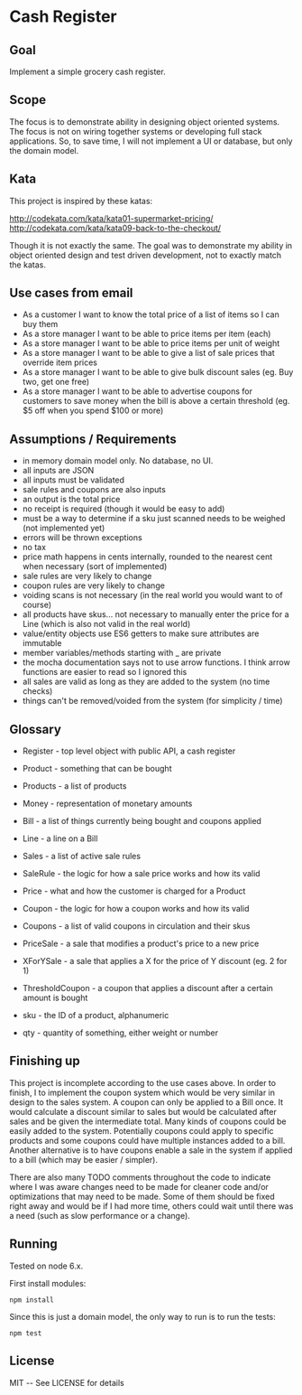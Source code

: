 # Cash Register

## Goal

Implement a simple grocery cash register.

## Scope

The focus is to demonstrate ability in designing object oriented systems. The focus is not on wiring together systems or developing full stack applications. So, to save time, I will not implement a UI or database, but only the domain model.

## Kata

This project is inspired by these katas:

http://codekata.com/kata/kata01-supermarket-pricing/
http://codekata.com/kata/kata09-back-to-the-checkout/

Though it is not exactly the same. The goal was to demonstrate my ability in object oriented design and test driven development, not to exactly match the katas.

## Use cases from email

* As a customer I want to know the total price of a list of items so I can buy them
* As a store manager I want to be able to price items per item (each)
* As a store manager I want to be able to price items per unit of weight
* As a store manager I want to be able to give a list of sale prices that override item prices
* As a store manager I want to be able to give bulk discount sales (eg. Buy two, get one free)
* As a store manager I want to be able to advertise coupons for customers to save money when the bill is above a certain threshold (eg. $5 off when you spend $100 or more)

## Assumptions / Requirements

- in memory domain model only. No database, no UI.
- all inputs are JSON
- all inputs must be validated
- sale rules and coupons are also inputs
- an output is the total price
- no receipt is required (though it would be easy to add)
- must be a way to determine if a sku just scanned needs to be weighed (not implemented yet)
- errors will be thrown exceptions
- no tax
- price math happens in cents internally, rounded to the nearest cent when necessary (sort of implemented)
- sale rules are very likely to change
- coupon rules are very likely to change
- voiding scans is not necessary (in the real world you would want to of course)
- all products have skus... not necessary to manually enter the price for a Line (which is also not valid in the real world)
- value/entity objects use ES6 getters to make sure attributes are immutable
- member variables/methods starting with _ are private
- the mocha documentation says not to use arrow functions. I think arrow functions are easier to read so I ignored this
- all sales are valid as long as they are added to the system (no time checks)
- things can't be removed/voided from the system (for simplicity / time)

## Glossary

* Register - top level object with public API, a cash register
* Product - something that can be bought
* Products - a list of products
* Money - representation of monetary amounts
* Bill - a list of things currently being bought and coupons applied
* Line - a line on a Bill
* Sales - a list of active sale rules
* SaleRule - the logic for how a sale price works and how its valid
* Price - what and how the customer is charged for a Product
* Coupon - the logic for how a coupon works and how its valid
* Coupons - a list of valid coupons in circulation and their skus

* PriceSale - a sale that modifies a product's price to a new price
* XForYSale - a sale that applies a X for the price of Y discount (eg. 2 for 1)

* ThresholdCoupon - a coupon that applies a discount after a certain amount is bought

* sku - the ID of a product, alphanumeric
* qty - quantity of something, either weight or number

## Finishing up

This project is incomplete according to the use cases above. In order to finish, I to implement the coupon system which would be very similar in design to the sales system. A coupon can only be applied to a Bill once. It would calculate a discount similar to sales but would be calculated after sales and be given the intermediate total. Many kinds of coupons could be easily added to the system. Potentially coupons could apply to specific products and some coupons could have multiple instances added to a bill. Another alternative is to have coupons enable a sale in the system if applied to a bill (which may be easier / simpler).

There are also many TODO comments throughout the code to indicate where I was aware changes need to be made for cleaner code and/or optimizations that may need to be made. Some of them should be fixed right away and would be if I had more time, others could wait until there was a need (such as slow performance or a change).

## Running

Tested on node 6.x.

First install modules:

	npm install

Since this is just a domain model, the only way to run is to run the tests:

	npm test

## License

MIT -- See LICENSE for details
